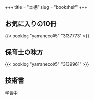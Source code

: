 +++
title = "本棚"
slug = "bookshelf"
+++

## お気に入りの10冊 
{{< booklog "yamaneco05" "3137773" >}}

## 保育士の味方
{{< booklog "yamaneco05" "3139961" >}}

## 技術書  
学習中
